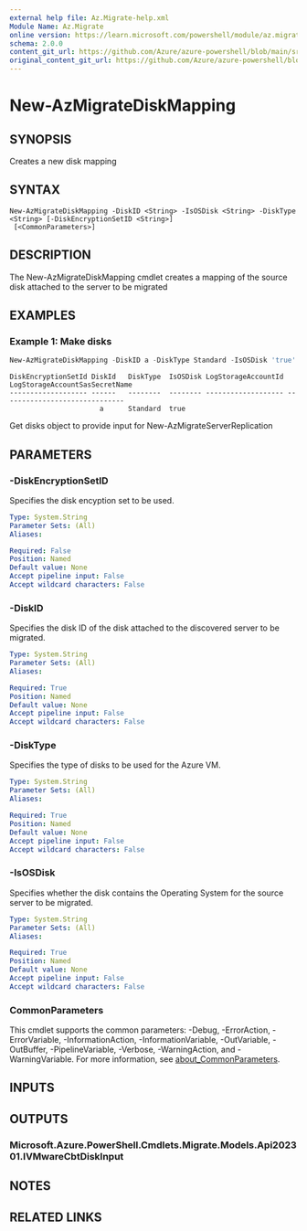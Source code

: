 ```yaml
---
external help file: Az.Migrate-help.xml
Module Name: Az.Migrate
online version: https://learn.microsoft.com/powershell/module/az.migrate/new-azmigratediskmapping
schema: 2.0.0
content_git_url: https://github.com/Azure/azure-powershell/blob/main/src/Migrate/Migrate/help/New-AzMigrateDiskMapping.md
original_content_git_url: https://github.com/Azure/azure-powershell/blob/main/src/Migrate/Migrate/help/New-AzMigrateDiskMapping.md
---
```


# New-AzMigrateDiskMapping

## SYNOPSIS
Creates a new disk mapping

## SYNTAX

```
New-AzMigrateDiskMapping -DiskID <String> -IsOSDisk <String> -DiskType <String> [-DiskEncryptionSetID <String>]
 [<CommonParameters>]
```

## DESCRIPTION
The New-AzMigrateDiskMapping cmdlet creates a mapping of the source disk attached to the server to be migrated

## EXAMPLES

### Example 1: Make disks
```powershell
New-AzMigrateDiskMapping -DiskID a -DiskType Standard -IsOSDisk 'true'
```

```output
DiskEncryptionSetId DiskId   DiskType  IsOSDisk LogStorageAccountId LogStorageAccountSasSecretName  
------------------- ------   --------  -------- ------------------- ------------------------------   
                      a      Standard  true
```

Get disks object to provide input for New-AzMigrateServerReplication

## PARAMETERS

### -DiskEncryptionSetID
Specifies the disk encyption set to be used.

```yaml
Type: System.String
Parameter Sets: (All)
Aliases:

Required: False
Position: Named
Default value: None
Accept pipeline input: False
Accept wildcard characters: False
```

### -DiskID
Specifies the disk ID of the disk attached to the discovered server to be migrated.

```yaml
Type: System.String
Parameter Sets: (All)
Aliases:

Required: True
Position: Named
Default value: None
Accept pipeline input: False
Accept wildcard characters: False
```

### -DiskType
Specifies the type of disks to be used for the Azure VM.

```yaml
Type: System.String
Parameter Sets: (All)
Aliases:

Required: True
Position: Named
Default value: None
Accept pipeline input: False
Accept wildcard characters: False
```

### -IsOSDisk
Specifies whether the disk contains the Operating System for the source server to be migrated.

```yaml
Type: System.String
Parameter Sets: (All)
Aliases:

Required: True
Position: Named
Default value: None
Accept pipeline input: False
Accept wildcard characters: False
```

### CommonParameters
This cmdlet supports the common parameters: -Debug, -ErrorAction, -ErrorVariable, -InformationAction, -InformationVariable, -OutVariable, -OutBuffer, -PipelineVariable, -Verbose, -WarningAction, and -WarningVariable. For more information, see [about_CommonParameters](http://go.microsoft.com/fwlink/?LinkID=113216).

## INPUTS

## OUTPUTS

### Microsoft.Azure.PowerShell.Cmdlets.Migrate.Models.Api202301.IVMwareCbtDiskInput

## NOTES

## RELATED LINKS
